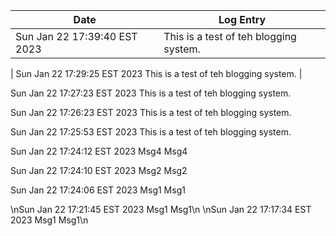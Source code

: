 Date | Log Entry
--- | ---
Sun Jan 22 17:39:40 EST 2023 | This is a test of teh blogging system.
|
Sun Jan 22 17:29:25 EST 2023 This is a test of teh blogging system.
|

Sun Jan 22 17:27:23 EST 2023 This is a test of teh blogging system.


Sun Jan 22 17:26:23 EST 2023 This is a test of teh blogging system.


Sun Jan 22 17:25:53 EST 2023 This is a test of teh blogging system.


Sun Jan 22 17:24:12 EST 2023 Msg4 Msg4


Sun Jan 22 17:24:10 EST 2023 Msg2 Msg2


Sun Jan 22 17:24:06 EST 2023 Msg1 Msg1

\nSun Jan 22 17:21:45 EST 2023 Msg1 Msg1\n
\nSun Jan 22 17:17:34 EST 2023 Msg1 Msg1\n
